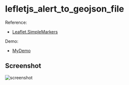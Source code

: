 # lefletjs_alert_to_geojson_file

Reference:

 * [Leaflet.SimpleMarkers](https://github.com/jdomingu/Leaflet.SimpleMarkersl)

Demo:
 * [MyDemo](http://www.cityplanner.it/experiment_host/php/sleeping/005-simplemarker.php)

## Screenshot

![screenshot](https://lh6.googleusercontent.com/-wtvdV--wsVM/VcdOEYt0y6I/AAAAAAAABqM/QhHhtXIyPyI/w1028-h704-no/20150809_Selezione_002.png "Map ready for mobile")
